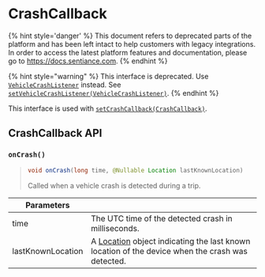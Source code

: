 # CrashCallback

{% hint style='danger' %} This document refers to deprecated parts of the platform and has been left intact to help customers with legacy integrations. In order to access the latest platform features and documentation, please go to https://docs.sentiance.com. {% endhint %}

{% hint style="warning" %}
This interface is deprecated. Use [`VehicleCrashListener`](vehiclecrashevent.md) instead. See [`setVehicleCrashListener(VehicleCrashListener)`](../sentiance.md#setvehiclecrashlistener).
{% endhint %}

This interface is used with [`setCrashCallback(CrashCallback)`](../sentiance.md#setcrashcallback).

## CrashCallback API

### `onCrash()`

> ```java
> void onCrash(long time, @Nullable Location lastKnownLocation)
> ```
>
> Called when a vehicle crash is detected during a trip.&#x20;

| Parameters        |                                                                                                                                                                      |
| ----------------- | -------------------------------------------------------------------------------------------------------------------------------------------------------------------- |
| time              | The UTC time of the detected crash in milliseconds.                                                                                                                  |
| lastKnownLocation | A [Location](https://developer.android.com/reference/android/location/Location) object indicating the last known location of the device when the crash was detected. |
